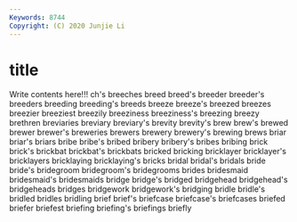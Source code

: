 ```yaml
---
Keywords: 8744
Copyright: (C) 2020 Junjie Li
---
```


# title

Write contents here!!!
ch's 
breeches 
breed
breed's 
breeder 
breeder's 
breeders 
breeding 
breeding's 
breeds 
breeze 
breeze's 
breezed
breezes 
breezier 
breeziest 
breezily 
breeziness 
breeziness's 
breezing 
breezy 
brethren 
breviaries
breviary 
breviary's 
brevity 
brevity's 
brew 
brew's 
brewed 
brewer 
brewer's 
breweries
brewers 
brewery 
brewery's 
brewing 
brews 
briar 
briar's 
briars 
bribe 
bribe's
bribed 
bribery 
bribery's 
bribes 
bribing 
brick 
brick's 
brickbat 
brickbat's 
brickbats
bricked 
bricking 
bricklayer 
bricklayer's 
bricklayers 
bricklaying 
bricklaying's 
bricks 
bridal 
bridal's
bridals 
bride 
bride's 
bridegroom 
bridegroom's 
bridegrooms 
brides 
bridesmaid 
bridesmaid's 
bridesmaids
bridge 
bridge's 
bridged 
bridgehead 
bridgehead's 
bridgeheads 
bridges 
bridgework 
bridgework's 
bridging
bridle 
bridle's 
bridled 
bridles 
bridling 
brief 
brief's 
briefcase 
briefcase's 
briefcases
briefed 
briefer 
briefest 
briefing 
briefing's 
briefings 
briefly 
